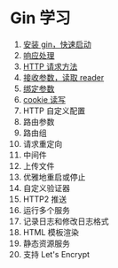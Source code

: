 # Gin 学习
1. [安装 gin，快速启动](https://mp.weixin.qq.com/s/ZojVUwdrqWD32TD6aFb1lg)
2. [响应处理](https://mp.weixin.qq.com/s/119eYyic5Gg_qzrpm7_s3A)
3. [HTTP 请求方法](https://mp.weixin.qq.com/s/vQA_4hFX2WAxvV1-cgQERA)
4. [接收参数，读取 reader](https://mp.weixin.qq.com/s/DA4Xy57RJELqAtT8r5gmmw)
5. [绑定参数](https://mp.weixin.qq.com/s/M3Btuvy6rO2YxLy9aR7jmw)
6. [cookie 读写](https://mp.weixin.qq.com/s/A_IelIgCXuYVOUK-GqErQg)
7. HTTP 自定义配置
8. 路由参数
9. 路由组
10. 请求重定向
11. 中间件
12. 上传文件
13. 优雅地重启或停止
14. 自定义验证器
15. HTTP2 推送
16. 运行多个服务
17. 记录日志和修改日志格式
18. HTML 模板渲染
19. 静态资源服务
20. 支持 Let's Encrypt